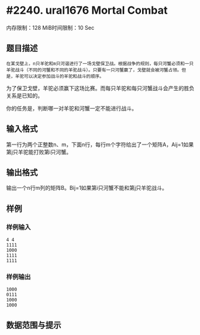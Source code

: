 # #2240. ural1676  Mortal Combat

内存限制：128 MiB时间限制：10 Sec

## 题目描述

    在某戈壁上，n只羊驼和m只河谐进行了一场戈壁保卫战。根据战争的规则，每只河蟹必须和一只羊驼战斗（不同的河蟹和不同的羊驼战斗）。只要有一只河蟹赢了，戈壁就会被河蟹占领。但是，羊驼可以决定参加战斗的羊驼和战斗的顺序。

   为了保卫戈壁，羊驼必须赢下这场比赛。而每只羊驼和每只河蟹战斗会产生的胜负关系是已知的。

你的任务是，判断哪一对羊驼和河蟹一定不能进行战斗。

 

## 输入格式

第一行为两个正整数n、m，下面n行，每行m个字符给出了一个矩阵A，Aij=1如果第j只羊驼能打败第i只河蟹。

 

## 输出格式

输出一个n行m列的矩阵B。Bij=1如果第i只河蟹不能和第j只羊驼战斗。

## 样例

### 样例输入

    
    4 4
    1111
    1000
    1111
    1111
    
    

### 样例输出

    
    1000
    0111
    1000
    1000
    
    

## 数据范围与提示
